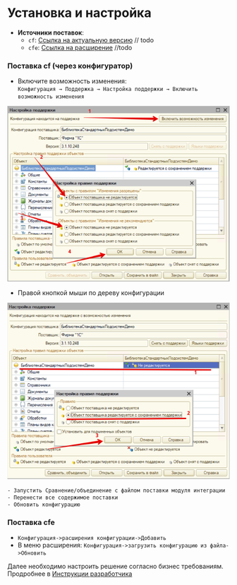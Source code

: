 # Установка и настройка

- **Источники поставок**:  
  - `cf`: [Ссылка на актуальную версию](https://example.com/cf-latest.cf)  // todo
  - `cfe`: [Ссылка на расширение](https://example.com/cfe-latest.cfe) //todo
### Поставка cf (через конфигуратор)
- Включите возможность изменения:  
   `Конфигурация → Поддержка → Настройка поддержки → Включить возможность изменения`

![Описание изображения](../images/Pasted-image-20250818100643.png)

- Правой кнопкой мыши по дереву конфигурации

![Описание изображения](../images/Pasted-image-20250818100946.png)

	- Запустить Сравнение/объединение с файлом поставки модуля интеграции
	- Перенести все содержимое поставки
	- Обновить конфигурацию
### Поставка cfe
- `Конфигурация->расширения конфигурации->Добавить`
- В меню расширения: `Конфигурация->загрузить конфигурацию из файла->Обновить`

Далее необходимо настроить решение согласно бизнес требованиям. Продробнее в [Инструкции разработчика](/for_rdv_mi/developer_instruction/1%20dev.md)